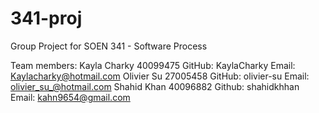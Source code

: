 # 341-proj
Group Project for SOEN 341 - Software Process 

Team members:
Kayla Charky 40099475 GitHub: KaylaCharky Email: Kaylacharky@hotmail.com 
Olivier Su 27005458 GitHub: olivier-su Email: olivier_su_@hotmail.com
Shahid Khan 40096882 Github: shahidkhhan Email: kahn9654@gmail.com
